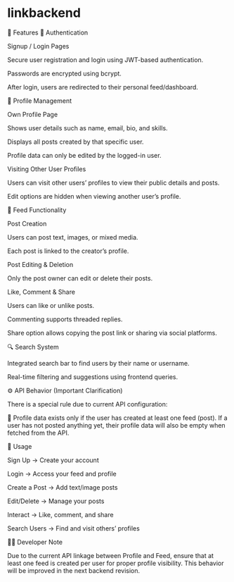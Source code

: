 # linkbackend
🚀 Features
🔐 Authentication

Signup / Login Pages

Secure user registration and login using JWT-based authentication.

Passwords are encrypted using bcrypt.

After login, users are redirected to their personal feed/dashboard.

👤 Profile Management

Own Profile Page

Shows user details such as name, email, bio, and skills.

Displays all posts created by that specific user.

Profile data can only be edited by the logged-in user.

Visiting Other User Profiles

Users can visit other users’ profiles to view their public details and posts.

Edit options are hidden when viewing another user’s profile.

🧾 Feed Functionality

Post Creation

Users can post text, images, or mixed media.

Each post is linked to the creator’s profile.

Post Editing & Deletion

Only the post owner can edit or delete their posts.

Like, Comment & Share

Users can like or unlike posts.

Commenting supports threaded replies.

Share option allows copying the post link or sharing via social platforms.

🔍 Search System

Integrated search bar to find users by their name or username.

Real-time filtering and suggestions using frontend queries.

⚙️ API Behavior (Important Clarification)

There is a special rule due to current API configuration:

🧩 Profile data exists only if the user has created at least one feed (post).
If a user has not posted anything yet, their profile data will also be empty when fetched from the API.

💬 Usage

Sign Up → Create your account

Login → Access your feed and profile

Create a Post → Add text/image posts

Edit/Delete → Manage your posts

Interact → Like, comment, and share

Search Users → Find and visit others’ profiles

🧑‍💻 Developer Note

Due to the current API linkage between Profile and Feed, ensure that at least one feed is created per user for proper profile visibility.
This behavior will be improved in the next backend revision.
